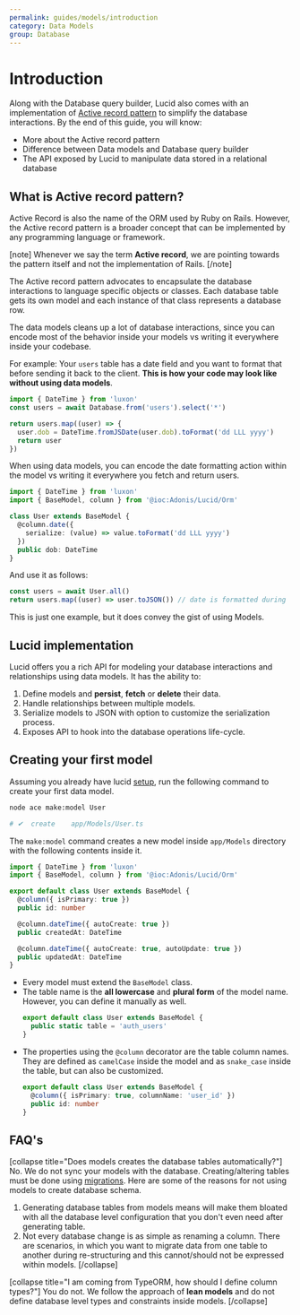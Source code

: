 ```yaml
---
permalink: guides/models/introduction
category: Data Models
group: Database
---
```


# Introduction
Along with the Database query builder, Lucid also comes with an implementation of [Active record pattern](https://en.wikipedia.org/wiki/Active_record_pattern) to simplify the database interactions. By the end of this guide, you will know:

- More about the Active record pattern
- Difference between Data models and Database query builder
- The API exposed by Lucid to manipulate data stored in a relational database

## What is Active record pattern?
Active Record is also the name of the ORM used by Ruby on Rails. However, the Active record pattern is a broader concept that can be implemented by any programming language or framework.

[note]
Whenever we say the term **Active record**, we are pointing towards the pattern itself and not the implementation of Rails.
[/note]

The Active record pattern advocates to encapsulate the database interactions to language specific objects or classes. Each database table gets its own model and each instance of that class represents a database row.

The data models cleans up a lot of database interactions, since you can encode most of the behavior inside your models vs writing it everywhere inside your codebase. 

For example: Your `users` table has a date field and you want to format that before sending it back to the client. **This is how your code may look like without using data models**.

```ts
import { DateTime } from 'luxon'
const users = await Database.from('users').select('*')

return users.map((user) => {
  user.dob = DateTime.fromJSDate(user.dob).toFormat('dd LLL yyyy')
  return user
})
```

When using data models, you can encode the date formatting action within the model vs writing it everywhere you fetch and return users.

```ts
import { DateTime } from 'luxon'
import { BaseModel, column } from '@ioc:Adonis/Lucid/Orm'

class User extends BaseModel {
  @column.date({
    serialize: (value) => value.toFormat('dd LLL yyyy')
  })
  public dob: DateTime
}
```

And use it as follows:

```ts
const users = await User.all()
return users.map((user) => user.toJSON()) // date is formatted during `toJSON` call
```

This is just one example, but it does convey the gist of using Models.

## Lucid implementation
Lucid offers you a rich API for modeling your database interactions and relationships using data models. It has the ability to:

1. Define models and **persist**, **fetch** or **delete** their data.
2. Handle relationships between multiple models.
3. Serialize models to JSON with option to customize the serialization process.
4. Exposes API to hook into the database operations life-cycle.

## Creating your first model
Assuming you already have lucid [setup](/guides/database/setup), run the following command to create your first data model.

```sh
node ace make:model User

# ✔  create    app/Models/User.ts
```

The `make:model` command creates a new model inside `app/Models` directory with the following contents inside it.

```ts
import { DateTime } from 'luxon'
import { BaseModel, column } from '@ioc:Adonis/Lucid/Orm'

export default class User extends BaseModel {
  @column({ isPrimary: true })
  public id: number

  @column.dateTime({ autoCreate: true })
  public createdAt: DateTime

  @column.dateTime({ autoCreate: true, autoUpdate: true })
  public updatedAt: DateTime
}
```

- Every model must extend the `BaseModel` class.
- The table name is the **all lowercase** and **plural form** of the model name. However, you can define it manually as well.
  ```ts
  export default class User extends BaseModel {
    public static table = 'auth_users'
  }
  ```  
- The properties using the `@column` decorator are the table column names. They are defined as `camelCase` inside the model and as `snake_case` inside the table, but can also be customized.
  ```ts
  export default class User extends BaseModel {
    @column({ isPrimary: true, columnName: 'user_id' })
    public id: number
  }
  ```

## FAQ's

[collapse title="Does models creates the database tables automatically?"]
  No. We do not sync your models with the database. Creating/altering tables must be done using [migrations](/guides/database/migrations). Here are some of the reasons for not using models to create database schema.

  1. Generating database tables from models means will make them bloated with all the database level configuration that you don't even need after generating table.
  2. Not every database change is as simple as renaming a column. There are scenarios, in which you want to migrate data from one table to another during re-structuring and this cannot/should not be expressed within models.
[/collapse]

[collapse title="I am coming from TypeORM, how should I define column types?"]
  You do not. We follow the approach of **lean models** and do not define database level types and constraints inside models.
[/collapse]
